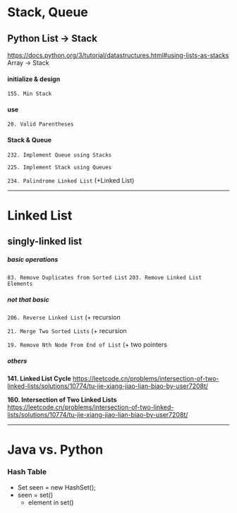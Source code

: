 # Stack, Queue
## Python List -> Stack
https://docs.python.org/3/tutorial/datastructures.html#using-lists-as-stacks
Array -> Stack

#### initialize & design
`155. Min Stack`
#### use
`20. Valid Parentheses`

#### Stack & Queue
`232. Implement Queue using Stacks`

`225. Implement Stack using Queues`

`234. Palindrome Linked List` (+Linked List)


--------------------------------------------------------------------------------------------------
# Linked List
## singly-linked list

##### basic operations
`83. Remove Duplicates from Sorted List`
`203. Remove Linked List Elements`

##### not that basic

`206. Reverse Linked List` (+ recursion

`21. Merge Two Sorted Lists` (+ recursion

`19. Remove Nth Node From End of List` (+ two pointers

##### others

**141. Linked List Cycle**  https://leetcode.cn/problems/intersection-of-two-linked-lists/solutions/10774/tu-jie-xiang-jiao-lian-biao-by-user7208t/

**160. Intersection of Two Linked Lists**  https://leetcode.cn/problems/intersection-of-two-linked-lists/solutions/10774/tu-jie-xiang-jiao-lian-biao-by-user7208t/



--------------------------------------------------------------------------------------------------
# Java vs. Python
### Hash Table
- Set<ListNode> seen = new HashSet<ListNode>();
- seen = set()
  - element in set()
